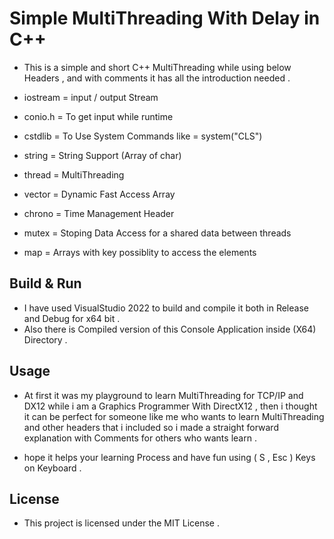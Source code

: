 # Simple MultiThreading With Delay in C++

* This is a simple and short C++ MultiThreading while using below Headers , and with comments it has all the introduction needed .

* iostream   =   input / output Stream
* conio.h    =   To get input while runtime 
* cstdlib    =   To Use System Commands like = system("CLS")
* string     =   String Support (Array of char)
* thread     =   MultiThreading
* vector     =   Dynamic Fast Access Array
* chrono     =   Time Management Header
* mutex      =   Stoping Data Access for a shared data between threads
* map        =   Arrays with key possiblity to access the elements 



## Build & Run

* I have used VisualStudio 2022 to build and compile it both in Release and Debug for x64 bit .
* Also there is Compiled version of this Console Application inside (X64) Directory .



## Usage

* At first it was my playground to learn MultiThreading for TCP/IP and DX12 while i am a Graphics Programmer With DirectX12 ,
 then i thought it can be perfect for someone like me who wants to learn MultiThreading and other headers that i included
 so i made a straight forward explanation with Comments for others who wants learn .

* hope it helps your learning Process and have fun using ( S , Esc ) Keys on Keyboard .



## License

* This project is licensed under the MIT License .
